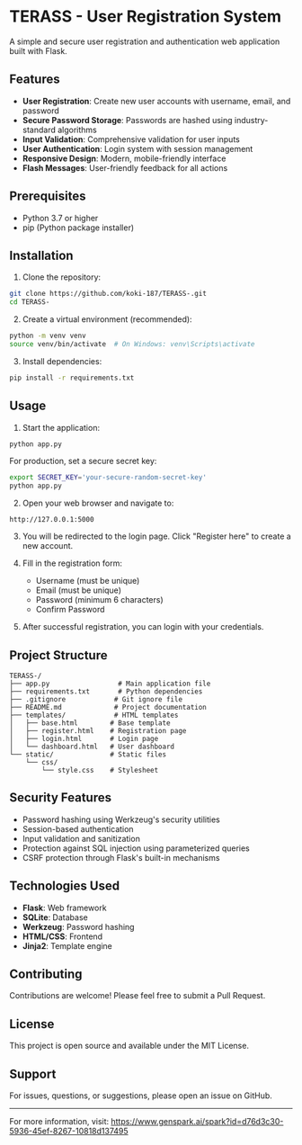 # TERASS - User Registration System

A simple and secure user registration and authentication web application built with Flask.

## Features

- **User Registration**: Create new user accounts with username, email, and password
- **Secure Password Storage**: Passwords are hashed using industry-standard algorithms
- **Input Validation**: Comprehensive validation for user inputs
- **User Authentication**: Login system with session management
- **Responsive Design**: Modern, mobile-friendly interface
- **Flash Messages**: User-friendly feedback for all actions

## Prerequisites

- Python 3.7 or higher
- pip (Python package installer)

## Installation

1. Clone the repository:
```bash
git clone https://github.com/koki-187/TERASS-.git
cd TERASS-
```

2. Create a virtual environment (recommended):
```bash
python -m venv venv
source venv/bin/activate  # On Windows: venv\Scripts\activate
```

3. Install dependencies:
```bash
pip install -r requirements.txt
```

## Usage

1. Start the application:
```bash
python app.py
```

For production, set a secure secret key:
```bash
export SECRET_KEY='your-secure-random-secret-key'
python app.py
```

2. Open your web browser and navigate to:
```
http://127.0.0.1:5000
```

3. You will be redirected to the login page. Click "Register here" to create a new account.

4. Fill in the registration form:
   - Username (must be unique)
   - Email (must be unique)
   - Password (minimum 6 characters)
   - Confirm Password

5. After successful registration, you can login with your credentials.

## Project Structure

```
TERASS-/
├── app.py                 # Main application file
├── requirements.txt       # Python dependencies
├── .gitignore            # Git ignore file
├── README.md             # Project documentation
├── templates/            # HTML templates
│   ├── base.html        # Base template
│   ├── register.html    # Registration page
│   ├── login.html       # Login page
│   └── dashboard.html   # User dashboard
└── static/              # Static files
    └── css/
        └── style.css    # Stylesheet
```

## Security Features

- Password hashing using Werkzeug's security utilities
- Session-based authentication
- Input validation and sanitization
- Protection against SQL injection using parameterized queries
- CSRF protection through Flask's built-in mechanisms

## Technologies Used

- **Flask**: Web framework
- **SQLite**: Database
- **Werkzeug**: Password hashing
- **HTML/CSS**: Frontend
- **Jinja2**: Template engine

## Contributing

Contributions are welcome! Please feel free to submit a Pull Request.

## License

This project is open source and available under the MIT License.

## Support

For issues, questions, or suggestions, please open an issue on GitHub.

---

For more information, visit: https://www.genspark.ai/spark?id=d76d3c30-5936-45ef-8267-10818d137495